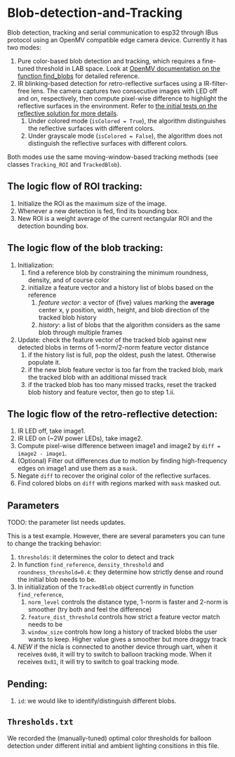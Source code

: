 # Blob-detection-and-Tracking
Blob detection, tracking and serial communication to esp32 through IBus protocol using an OpenMV compatible edge camera device. Currently it has two modes: 
1. Pure color-based blob detection and tracking, which requires a fine-tuned threshold in LAB space. Look at [OpenMV documentation on the function find_blobs](https://docs.openmv.io/library/omv.image.html#image.Image.find_blobs) for detailed reference.
2. IR blinking-based detection for retro-reflective surfaces using a IR-filter-free lens. The camera captures two consecutive images with LED off and on, respectively, then compute pixel-wise difference to highlight the reflective surfaces in the environment. Refer to [the initial tests on the reflective solution for more details](https://github.com/LehighBlimpGroup/Reflective_AimBot).
   1. Under colored mode (`isColored = True`), the algorithm distinguishes the reflective surfaces with different colors.
   2. Under grayscale mode (`isColored = False`), the algorithm does not distinguish the reflective surfaces with different colors.

Both modes use the same moving-window-based tracking methods (see classes `Tracking_ROI` and `TrackedBlob`).

## The logic flow of ROI tracking:
1. Initialize the ROI as the maximum size of the image.
2. Whenever a new detection is fed, find its bounding box.
3. New ROI is a weight average of the current rectangular ROI and the detection bounding box.

## The logic flow of the blob tracking:
1. Initialization:
   1. find a reference blob by constraining the minimum roundness, density, and of course color
   2. initialize a feature vector and a history list of blobs based on the reference
      1. *feature vector*: a vector of {five} values marking the **average** center x, y position, width, height, and blob direction of the tracked blob history
      2. *history*: a list of blobs that the algorithm considers as the same blob through multiple frames
2. Update: check the feature vector of the tracked blob against new detected blobs in terms of 1-norm/2-norm feature vector distance
   1. if the history list is full, pop the oldest, push the latest. Otherwise populate it.
   2. if the new blob feature vector is too far from the tracked blob, mark the tracked blob with an additional missed track
   3. if the tracked blob has too many missed tracks, reset the tracked blob history and feature vector, then go to step 1.ii.

## The logic flow of the retro-reflective detection:
1. IR LED off, take image1.
2. IR LED on (~2W power LEDs), take image2.
3. Compute pixel-wise difference between image1 and image2 by `diff = image2 - image1`.
4. (Optional) Filter out differences due to motion by finding high-frequency edges on image1 and use them as a `mask`. 
5. Negate `diff` to recover the original color of the reflective surfaces.
6. Find colored blobs on `diff` with regions marked with `mask` masked out.

## Parameters
TODO: the parameter list needs updates.

This is a test example. However, there are several parameters you can tune to change the tracking behavior:
1. `thresholds`: it determines the color to detect and track
2. In function `find_reference`, `density_threshold` and `roundness_threshold=0.4`: they determine how strictly dense and round the initial blob needs to be.
3. In initialization of the `TrackedBlob` object currently in function `find_reference`,
   1. `norm_level` controls the distance type, 1-norm is faster and 2-norm is smoother (try both and feel the difference)
   2. `feature_dist_threshold` controls how strict a feature vector match needs to be
   3. `window_size` controls how long a history of tracked blobs the user wants to keep. Higher value gives a smoother but more draggy track
4. *NEW* if the nicla is connected to another device through uart, when it receives `0x80`, it will try to switch to balloon tracking mode. When it receives `0x81`,
it will try to switch to goal tracking mode.

## Pending:
1. `id`: we would like to identify/distinguish different blobs.

## `Thresholds.txt`
We recorded the (manually-tuned) optimal color thresholds for balloon detection under different initial and ambient lighting consitions in this file.
